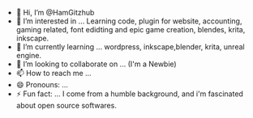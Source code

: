 - 👋 Hi, I’m @HamGitzhub
- 👀 I’m interested in ... Learning code, plugin for website, accounting, gaming related, font edidting and epic game creation, blendes, krita, inkscape.
- 🌱 I’m currently learning ... wordpress, inkscape,blender, krita, unreal engine.
- 💞️ I’m looking to collaborate on ... (I'm a Newbie)
- 📫 How to reach me ...
- 😄 Pronouns: ...
- ⚡ Fun fact: ... I come from a humble background, and i'm fascinated about open source softwares.

<!---
HamGitzhub/HamGitzhub is a ✨ special ✨ repository because its `README.md` (this file) appears on your GitHub profile.
You can click the Preview link to take a look at your changes.
--->
